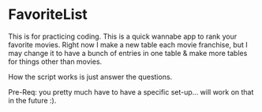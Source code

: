 # FavoriteList

This is for practicing coding. This is a quick wannabe app to rank your favorite movies. Right now I make a new table each movie franchise, but I may change it to have a bunch of entries in one table & make more tables for things other than movies.

How the script works is just answer the questions.

Pre-Req: you pretty much have to have a specific set-up... will work on that in the future :).
